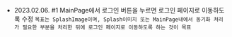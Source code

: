 


- 2023.02.06. #1 MainPage에서 로그인 버튼을 누르면 로그인 페이지로 이동하도록 수정
`목표는 SplashImage이며, Splash이미지 또는 MainPage내에서 동기화 처리가 필요한 부분을 처리한 뒤에 로그인 페이지로 이동하도록 하는 것이 목표`